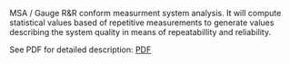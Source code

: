 MSA / Gauge R&R conform measurment system analysis. It will compute statistical values based of repetitive measurements to generate values describing the system quality in means of repeatabillity and reliability.

See PDF for detailed description: [PDF](README.pdf)
